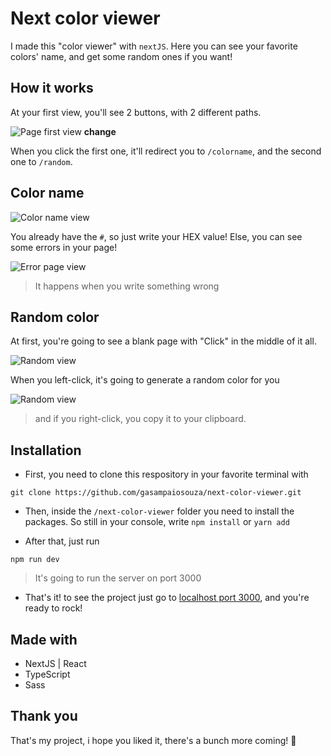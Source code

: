 # Next color viewer

I made this "color viewer" with `nextJS`. Here you can see your favorite colors' name, and get some random ones if you want!

## How it works

At your first view, you'll see 2 buttons, with 2 different paths.

![Page first view](https://imgur.com/CBb05y3.png) **change**

When you click the first one, it'll redirect you to `/colorname`, and the second one to `/random`.

## Color name

![Color name view](https://imgur.com/AV2kmr0.png)

You already have the `#`, so just write your HEX value! Else, you can see some errors in your page!

![Error page view](https://imgur.com/EYpLPdE.png)

> It happens when you write something wrong

## Random color

At first, you're going to see a blank page with "Click" in the middle of it all.

![Random view](https://imgur.com/mqjqbsN.png)

When you left-click, it's going to generate a random color for you

![Random view](https://imgur.com/CN5jXhp.png)

> and if you right-click, you copy it to your clipboard.

## Installation

- First, you need to clone this respository in your favorite terminal with

```console
git clone https://github.com/gasampaiosouza/next-color-viewer.git
```

- Then, inside the `/next-color-viewer` folder you need to install the packages. So still in your console, write `npm install` or `yarn add`

- After that, just run

```console
npm run dev
```

> It's going to run the server on port 3000

- That's it! to see the project just go to [localhost port 3000](http://localhost:3000/), and you're ready to rock!

## Made with

- NextJS | React
- TypeScript
- Sass

## Thank you

That's my project, i hope you liked it, there's a bunch more coming! 💜
